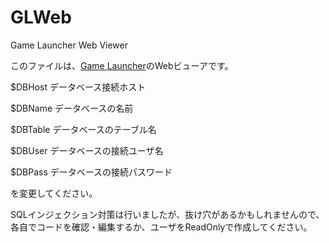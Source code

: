 # GLWeb
Game Launcher Web Viewer

このファイルは、[Game Launcher](https://github.com/dekotan24/glc_cs/)のWebビューアです。


$DBHost データベース接続ホスト

$DBName データベースの名前

$DBTable  データベースのテーブル名

$DBUser データベースの接続ユーザ名

$DBPass データベースの接続パスワード

を変更してください。


SQLインジェクション対策は行いましたが、抜け穴があるかもしれませんので、各自でコードを確認・編集するか、ユーザをReadOnlyで作成してください。
